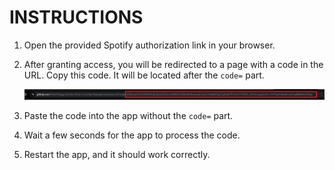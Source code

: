 # INSTRUCTIONS

1. Open the provided Spotify authorization link in your browser.

2. After granting access, you will be redirected to a page with a code in the URL. Copy this code. It will be located after the `code=` part.

   ![Image showing the part users needs to copy](/img/code.png)

3. Paste the code into the app without the `code=` part.

4. Wait a few seconds for the app to process the code.

5. Restart the app, and it should work correctly.
